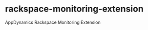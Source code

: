 rackspace-monitoring-extension
==============================

AppDynamics Rackspace Monitoring Extension

